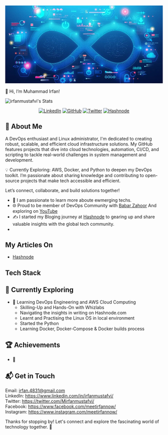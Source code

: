 ![logo](https://github.com/irfanmustafvi/irfanmustafvi/blob/main/1001x492%20Banner%20for%20GitHub.jpg)


👋 Hi, I’m Muhammad Irfan!


![irfanmustafvi's Stats](https://github-readme-stats.vercel.app/api?username=irfanmustafvi&theme=vue-dark&show_icons=true&hide_border=true&count_private=true)

<p align="center">
	<a href="https://www.linkedin.com/in/irfanmustafvi"><img src="https://img.shields.io/badge/LinkedIn--_.svg?style=social&logo=linkedin" alt="LinkedIn"></a>  
  <a href="https://github.com/irfanmustafvi"><img src="https://img.shields.io/github/followers/irfanmustafvi.svg?label=GitHub&style=social" alt="GitHub"></a>  
  <a href="https://twitter.com/Mirfanmustafvi"><img src="https://img.shields.io/twitter/follow/Mirfanmustafvi?label=@Mirfanmustafvi&style=social" alt="Twitter"></a> 
  <a href="https://hashnode.com/@irfanmustafvi"><img src="https://img.shields.io/badge/Hashnode--_.svg?style=social&logo=hashnode" alt="Hashnode"></a>
 </p>
  

## 🚀 About Me

A DevOps enthusiast and Linux administrator, I'm dedicated to creating robust, scalable, and efficient cloud infrastructure solutions. My GitHub features projects that dive into cloud technologies, automation, CI/CD, and scripting to tackle real-world challenges in system management and development.

💡 Currently Exploring: AWS, Docker, and Python to deepen my DevOps toolkit. I’m passionate about sharing knowledge and contributing to open-source projects that make tech accessible and efficient.

Let’s connect, collaborate, and build solutions together!
- 📝 I am passionate to learn more aboute ewmerging techs.  
- 🌐 Proud to be member of DevOps Community with [Babar Zahoor](https://babarzahoor.com/) And exploring on [YouTube](https://www.youtube.com/babarzahoor)
- ✍️ I started my Bloging journey at [Hashnode](https://hashnode.com/@irfanmustafvi) to gearing up and share valuable insights with the global tech community.
- 

## My Articles On
- [Hashnode](https://hashnode.com/@irfanmustafvi)


## Tech Stack



## 🌱 Currently Exploring

- 🚀 Learning DevOps Engineering and AWS Cloud Computing
  - Skilling-Up and Hands-On with Whizlabs
  - Navigating the insights in writing on Hashnode.com
  - Learnt and Practising the Linux OS in local environment
  - Started the Python
  - Learning Docker, Docker-Compose & Docker builds process 

 ## 🏆 Achievements

- 🌟 


## 📬 Get in Touch 

Email: irfan.4831@gmail.com \
LinkedIn: https://www.linkedin.com/in/irfanmustafvi/ \
Twitter: https://twitter.com/Mirfanmustafvi/ \
Facebook: https://www.facebook.com/meetirfannow/ \
Instagram: https://www.instagram.com/meetirfannow/


Thanks for stopping by! Let's connect and explore the fascinating world of technology together. 🚀



<!--

Here are some ideas to get you started:

- 🔭 I’m currently working on ...
- 🌱 I’m currently learning ...
- 👯 I’m looking to collaborate on ...
- 🤔 I’m looking for help with ...
- 💬 Ask me about ...
- 📫 How to reach me: ...
- 😄 Pronouns: ...
- ⚡ Fun fact: ...
-->


